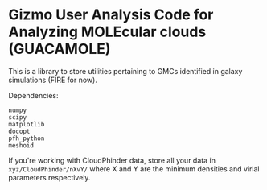 # Gizmo User Analysis Code for Analyzing MOLEcular clouds (GUACAMOLE)

This is a library to store utilities pertaining to GMCs identified in galaxy simulations (FIRE for now).


Dependencies:
```
numpy
scipy
matplotlib
docopt
pfh_python
meshoid
```

If you're working with CloudPhinder data, store all your data in ```xyz/CloudPhinder/nXvY/``` where X and Y are the minimum densities and virial parameters respectively. 